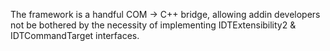 The framework is a handful COM -> C++ bridge, allowing addin developers not be bothered by the necessity of implementing IDTExtensibility2 & IDTCommandTarget interfaces.